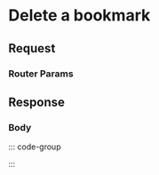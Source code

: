 # Delete a bookmark

<Api method="delete" endpoint="/api/bookmark/:id" description="Delete a bookmark for the logged-in user." />

## Request

<ApiAuth />

### Router Params

<div class="parameters">
  <ApiParam
    name="id"
    type="number"
    description="ID of the bookmark."
    required
  />
</div>

## Response

<ApiSchema />

### Body <Badge type="info" text="application/json" class="float-right mt-1" />

::: code-group

<!--@include: @reference/schemas/codes/SUCCESS.md-->

<!--@include: @reference/schemas/codes/BOOKMARK_NOT_FOUND.md-->

<!--@include: @reference/schemas/codes/BOOKMARK_DELETE_FAILED.md-->

:::